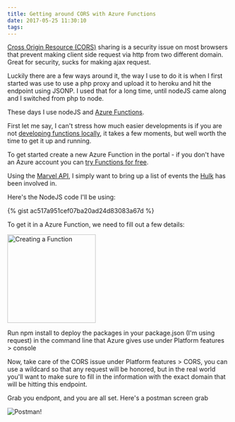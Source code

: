 ```yaml
---
title: Getting around CORS with Azure Functions
date: 2017-05-25 11:30:10
tags:
---
```


[Cross Origin Resource (CORS)](https://developer.mozilla.org/en-US/docs/Web/HTTP/Access_control_CORS) sharing is a security issue on most browsers that prevent making client side request via http from two different domain. Great for security, sucks for making ajax request.

Luckily there are a few ways around it, the way I use to do it is when I first started was use to use a php proxy and upload it to heroku and hit the endpoint using JSONP. I used that for a long time, until nodeJS came along and I switched from php to node.

These days I use nodeJS and [Azure Functions](https://docs.microsoft.com/en-us/azure/azure-functions/functions-overview).

First let me say, I can't stress how much easier developments is if you are not [developing functions locally](https://docs.microsoft.com/en-us/azure/azure-functions/functions-run-local), it takes a few moments, but well worth the time to get it up and running.

To get started create a new Azure Function in the portal - if you don't have an Azure account you can [try Functions for free](https://docs.microsoft.com/en-us/azure/azure-functions/functions-run-local).

Using the [Marvel API](https://developer.marvel.com/), I simply want to bring up a list of events the [Hulk](https://marvel.com/characters/25/hulk) has been involved in.

Here's the NodeJS code I'll be using:

{% gist ac517a951cef07ba20ad24d83083a67d %}

To get it in a Azure Function, we need to fill out a few details:

<img src="/images/createFunc.png" alt="Creating a Function" style="width: 200px;"/>


Run npm install to deploy the packages in your package.json (I'm using request) in the command line that Azure gives use under Platform features > console

Now, take care of the CORS issue under Platform features > CORS, you can use a wildcard so that any request will be honored, but in the real world you'll want to make sure to fill in the information with the exact domain that will be hitting this endpoint.

Grab you endpont, and you are all set. Here's a postman screen grab

![Postman!](/images/postman.png)